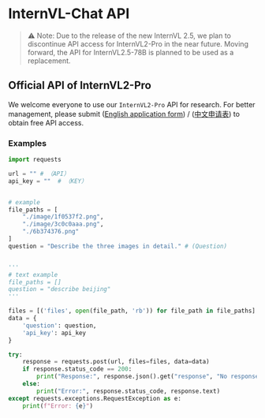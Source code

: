 # InternVL-Chat API

> ⚠️ Note: Due to the release of the new InternVL 2.5, we plan to discontinue API access for InternVL2-Pro in the near future. Moving forward, the API for InternVL2.5-78B is planned to be used as a replacement.

## Official API of InternVL2-Pro

We welcome everyone to use our `InternVL2-Pro` API for research. For better management, please submit ([English application form](https://forms.gle/NHgnutLiiv4j2vg36)) / ([中文申请表](https://wj.qq.com/s2/14910502/25a4/)) to obtain free API access.

### Examples

```python
import requests

url = "" # （API）
api_key = ""  # （KEY）


# example
file_paths = [
    "./image/1f0537f2.png",
    "./image/3c0c0aaa.png",
    "./6b374376.png"
]
question = "Describe the three images in detail." # (Question)


'''
# text example
file_paths = []
question = "describe beijing"
'''

files = [('files', open(file_path, 'rb')) for file_path in file_paths]
data = {
    'question': question,
    'api_key': api_key
}

try:
    response = requests.post(url, files=files, data=data)
    if response.status_code == 200:
        print("Response:", response.json().get("response", "No response key found in the JSON."))
    else:
        print("Error:", response.status_code, response.text)
except requests.exceptions.RequestException as e:
    print(f"Error: {e}")
```

<br>
<br>
